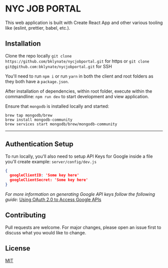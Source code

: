 # NYC JOB PORTAL

This web application is built with Create React App and other various tooling like (eslint, prettier, babel, etc.).

## Installation

Clone the repo locally
`git clone https://github.com/bklynate/nycjobportal.git` for https or `git clone git@github.com:bklynate/nycjobportal.git` for SSH

You'll need to run `npm i` or run `yarn` in both the client and root folders as they both have a `package.json`.

After installation of dependencies, within root folder, execute within the commandline: `npm run dev` to start development and view application.

Ensure that `mongodb` is installed locally and started:

```
brew tap mongodb/brew
brew install mongodb-community
brew services start mongodb/brew/mongodb-community
```

***

## Authentication Setup

To run locally, you'll also need to setup API Keys for Google inside a file you'll create example:
`server/config/dev.js`

```json
{
  googleClientID: 'Some key here'
  googleClientSecret: 'Some key here'
}

```

*For more information on generating Google API keys follow the following guide*: [Using OAuth 2.0 to Access Google APIs](https://support.google.com/googleapi/answer/6158849?hl=en&ref_topic=7013279)

## Contributing
Pull requests are welcome. For major changes, please open an issue first to discuss what you would like to change.

## License
[MIT](https://choosealicense.com/licenses/mit/)
